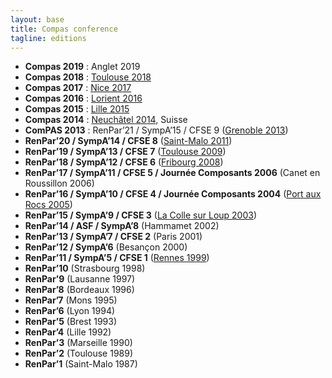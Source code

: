 ```yaml
---
layout: base
title: Compas conference
tagline: editions
---
```

* **Compas 2019** : Anglet 2019
* **Compas 2018** : [Toulouse 2018](http://2018.compas-conference.fr/)
* **Compas 2017** : [Nice 2017](https://compas2017.sciencesconf.org)
* **Compas 2016** : [Lorient 2016](http://2016.compas-conference.fr)
* **Compas 2015** : [Lille 2015](http://compas15.lifl.fr)
* **Compas 2014** : [Neuchâtel 2014](http://compas2014.unine.ch), Suisse
* **ComPAS 2013** : RenPar’21 / SympA’15 / CFSE 9 ([Grenoble 2013](http://compas2013.inrialpes.fr))
* **RenPar’20 / SympA’14 / CFSE 8** ([Saint-Malo 2011](http://renpar.irisa.fr))
* **RenPar’19 / SympA’13 / CFSE 7** ([Toulouse 2009](http://www.irit.fr/Toulouse2009))
* **RenPar’18 / SympA’12 / CFSE 6** ([Fribourg 2008](http://gridgroup.hefr.ch/renpar))
* **RenPar’17 / SympA’11 / CFSE 5 / Journée Composants 2006** (Canet en Roussillon 2006)
* **RenPar’16 / SympA’10 / CFSE 4 / Journée Composants 2004** ([Port aux Rocs 2005](http://www.emn.fr/z-info/renpar2005))
* **RenPar’15 / SympA’9 / CFSE 3** ([La Colle sur Loup 2003](http://www-sop.inria.fr/oasis/renpar15))
* **RenPar’14 / ASF / SympA’8** (Hammamet 2002)
* **RenPar’13 / SympA’7 / CFSE 2** (Paris 2001)
* **RenPar’12 / SympA’6** (Besançon 2000)
* **RenPar’11 / SympA’5 / CFSE 1** ([Rennes 1999](http://www.irisa.fr/manifestations/1999/renpar11))
* **RenPar’10** (Strasbourg 1998)
* **RenPar’9** (Lausanne 1997)
* **RenPar’8** (Bordeaux 1996)
* **RenPar’7** (Mons 1995)
* **RenPar’6** (Lyon 1994)
* **RenPar’5** (Brest 1993)
* **RenPar’4** (Lille 1992)
* **RenPar’3** (Marseille 1990)
* **RenPar’2** (Toulouse 1989)
* **RenPar’1** (Saint-Malo 1987)
